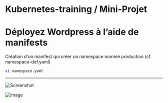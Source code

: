 # Kubernetes-training / Mini-Projet
# Déployez Wordpress à l’aide de manifests

Création d'un manifest qui créer un namespace nommé production (cf. namespace-def.yaml)
```sh
vi namespace.yaml
```
********************************
![Screenshot](source\IMG-001.PNG)

![image](img\nginxwebapp.PNG)

